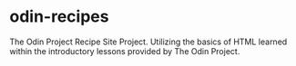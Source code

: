 # odin-recipes
The Odin Project Recipe Site Project.
Utilizing the basics of HTML learned within the introductory lessons provided by The Odin Project.

